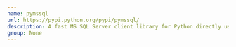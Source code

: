 ```yaml
---
name: pymssql
url: https://pypi.python.org/pypi/pymssql/
description: A fast MS SQL Server client library for Python directly using C API instead of ODBC.
group: None
---
```


